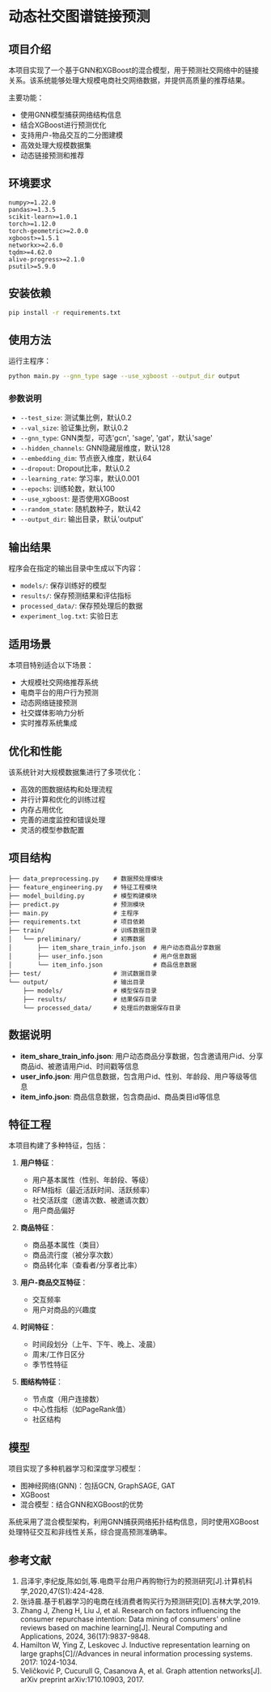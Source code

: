 # 动态社交图谱链接预测

## 项目介绍

本项目实现了一个基于GNN和XGBoost的混合模型，用于预测社交网络中的链接关系。该系统能够处理大规模电商社交网络数据，并提供高质量的推荐结果。

主要功能：
- 使用GNN模型捕获网络结构信息  
- 结合XGBoost进行预测优化
- 支持用户-物品交互的二分图建模
- 高效处理大规模数据集
- 动态链接预测和推荐

## 环境要求

```
numpy>=1.22.0
pandas>=1.3.5
scikit-learn>=1.0.1
torch>=1.12.0
torch-geometric>=2.0.0
xgboost>=1.5.1
networkx>=2.6.0
tqdm>=4.62.0
alive-progress>=2.1.0
psutil>=5.9.0
```

## 安装依赖

```bash
pip install -r requirements.txt
```

## 使用方法

运行主程序：

```bash
python main.py --gnn_type sage --use_xgboost --output_dir output
```

### 参数说明

- `--test_size`: 测试集比例，默认0.2
- `--val_size`: 验证集比例，默认0.2
- `--gnn_type`: GNN类型，可选'gcn', 'sage', 'gat'，默认'sage'
- `--hidden_channels`: GNN隐藏层维度，默认128
- `--embedding_dim`: 节点嵌入维度，默认64
- `--dropout`: Dropout比率，默认0.2
- `--learning_rate`: 学习率，默认0.001
- `--epochs`: 训练轮数，默认100
- `--use_xgboost`: 是否使用XGBoost
- `--random_state`: 随机数种子，默认42
- `--output_dir`: 输出目录，默认'output'

## 输出结果

程序会在指定的输出目录中生成以下内容：
- `models/`: 保存训练好的模型
- `results/`: 保存预测结果和评估指标
- `processed_data/`: 保存预处理后的数据
- `experiment_log.txt`: 实验日志

## 适用场景

本项目特别适合以下场景：
- 大规模社交网络推荐系统
- 电商平台的用户行为预测
- 动态网络链接预测
- 社交媒体影响力分析
- 实时推荐系统集成

## 优化和性能

该系统针对大规模数据集进行了多项优化：
- 高效的图数据结构和处理流程
- 并行计算和优化的训练过程
- 内存占用优化
- 完善的进度监控和错误处理
- 灵活的模型参数配置

## 项目结构

```
├── data_preprocessing.py    # 数据预处理模块
├── feature_engineering.py   # 特征工程模块
├── model_building.py        # 模型构建模块
├── predict.py               # 预测模块
├── main.py                  # 主程序
├── requirements.txt         # 项目依赖
├── train/                   # 训练数据目录
│   └── preliminary/         # 初赛数据
│       ├── item_share_train_info.json  # 用户动态商品分享数据
│       ├── user_info.json              # 用户信息数据
│       └── item_info.json              # 商品信息数据
├── test/                    # 测试数据目录
└── output/                  # 输出目录
    ├── models/              # 模型保存目录
    ├── results/             # 结果保存目录
    └── processed_data/      # 处理后的数据保存目录
```

## 数据说明

- **item_share_train_info.json**: 用户动态商品分享数据，包含邀请用户id、分享商品id、被邀请用户id、时间戳等信息
- **user_info.json**: 用户信息数据，包含用户id、性别、年龄段、用户等级等信息
- **item_info.json**: 商品信息数据，包含商品id、商品类目id等信息

## 特征工程

本项目构建了多种特征，包括：

1. **用户特征**：
   - 用户基本属性（性别、年龄段、等级）
   - RFM指标（最近活跃时间、活跃频率）
   - 社交活跃度（邀请次数、被邀请次数）
   - 用户商品偏好

2. **商品特征**：
   - 商品基本属性（类目）
   - 商品流行度（被分享次数）
   - 商品转化率（查看者/分享者比率）

3. **用户-商品交互特征**：
   - 交互频率
   - 用户对商品的兴趣度

4. **时间特征**：
   - 时间段划分（上午、下午、晚上、凌晨）
   - 周末/工作日区分
   - 季节性特征

5. **图结构特征**：
   - 节点度（用户连接数）
   - 中心性指标（如PageRank值）
   - 社区结构

## 模型

项目实现了多种机器学习和深度学习模型：

- 图神经网络(GNN)：包括GCN, GraphSAGE, GAT
- XGBoost
- 混合模型：结合GNN和XGBoost的优势

系统采用了混合模型架构，利用GNN捕获网络拓扑结构信息，同时使用XGBoost处理特征交互和非线性关系，综合提高预测准确率。

## 参考文献

1. 吕泽宇,李纪旋,陈如剑,等.电商平台用户再购物行为的预测研究[J].计算机科学,2020,47(S1):424-428.
2. 张诗晨.基于机器学习的电商在线消费者购买行为预测研究[D].吉林大学,2019.
3. Zhang J, Zheng H, Liu J, et al. Research on factors influencing the consumer repurchase intention: Data mining of consumers' online reviews based on machine learning[J]. Neural Computing and Applications, 2024, 36(17):9837-9848.
4. Hamilton W, Ying Z, Leskovec J. Inductive representation learning on large graphs[C]//Advances in neural information processing systems. 2017: 1024-1034.
5. Veličković P, Cucurull G, Casanova A, et al. Graph attention networks[J]. arXiv preprint arXiv:1710.10903, 2017. 